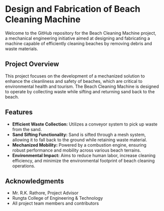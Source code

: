 # Design and Fabrication of Beach Cleaning Machine

Welcome to the GitHub repository for the Beach Cleaning Machine project, a mechanical engineering initiative aimed at designing and fabricating a machine capable of efficiently cleaning beaches by removing debris and waste materials.

## Project Overview

This project focuses on the development of a mechanized solution to enhance the cleanliness and safety of beaches, which are critical to environmental health and tourism. The Beach Cleaning Machine is designed to operate by collecting waste while sifting and returning sand back to the beach.

## Features

- **Efficient Waste Collection:** Utilizes a conveyor system to pick up waste from the sand.
- **Sand Sifting Functionality:** Sand is sifted through a mesh system, allowing it to fall back to the ground while retaining waste material.
- **Mechanized Mobility:** Powered by a combustion engine, ensuring robust performance and mobility across various beach terrains.
- **Environmental Impact:** Aims to reduce human labor, increase cleaning efficiency, and minimize the environmental footprint of beach cleaning operations.

## Acknowledgments

- Mr. R.K. Rathore, Project Advisor
- Rungta College of Engineering & Technology
- All project team members and contributors
